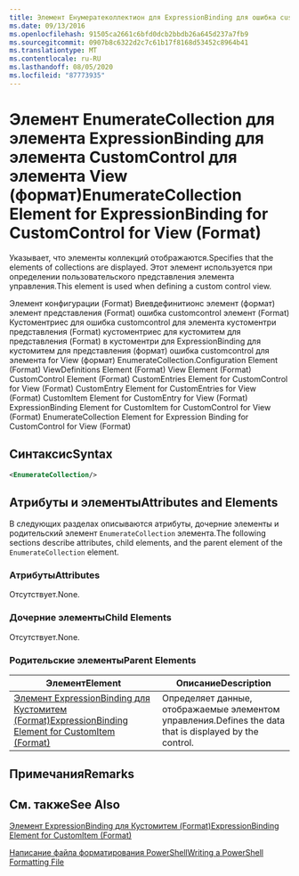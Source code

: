 ```yaml
---
title: Элемент Енумератеколлектион для ExpressionBinding для ошибка customcontrol для представления (Format) | Документация Майкрософт
ms.date: 09/13/2016
ms.openlocfilehash: 91505ca2661c6bfd0dcb2bbdb26a645d237a7fb9
ms.sourcegitcommit: 0907b8c6322d2c7c61b17f8168d53452c8964b41
ms.translationtype: MT
ms.contentlocale: ru-RU
ms.lasthandoff: 08/05/2020
ms.locfileid: "87773935"
---
```

# <a name="enumeratecollection-element-for-expressionbinding-for-customcontrol-for-view-format"></a><span data-ttu-id="a2de4-102">Элемент EnumerateCollection для элемента ExpressionBinding для элемента CustomControl для элемента View (формат)</span><span class="sxs-lookup"><span data-stu-id="a2de4-102">EnumerateCollection Element for ExpressionBinding for CustomControl for View (Format)</span></span>

<span data-ttu-id="a2de4-103">Указывает, что элементы коллекций отображаются.</span><span class="sxs-lookup"><span data-stu-id="a2de4-103">Specifies that the elements of collections are displayed.</span></span> <span data-ttu-id="a2de4-104">Этот элемент используется при определении пользовательского представления элемента управления.</span><span class="sxs-lookup"><span data-stu-id="a2de4-104">This element is used when defining a custom control view.</span></span>

<span data-ttu-id="a2de4-105">Элемент конфигурации (Format) Виевдефинитионс элемент (формат) элемент представления (Format) ошибка customcontrol элемент (Format) Кустоментриес для ошибка customcontrol для элемента кустоментри представления (Format) кустоментриес для кустомитем для представления (Format) в кустоментри для ExpressionBinding для кустомитем для представления (формат) ошибка customcontrol для элемента for View (формат) EnumerateCollection.</span><span class="sxs-lookup"><span data-stu-id="a2de4-105">Configuration Element (Format) ViewDefinitions Element (Format) View Element (Format) CustomControl Element (Format) CustomEntries Element for CustomControl for View (Format) CustomEntry Element for CustomEntries for View (Format) CustomItem Element for CustomEntry for View (Format) ExpressionBinding Element for CustomItem for CustomControl for View (Format) EnumerateCollection Element for Expression Binding for CustomControl for View (Format)</span></span>

## <a name="syntax"></a><span data-ttu-id="a2de4-106">Синтаксис</span><span class="sxs-lookup"><span data-stu-id="a2de4-106">Syntax</span></span>

```xml
<EnumerateCollection/>
```

## <a name="attributes-and-elements"></a><span data-ttu-id="a2de4-107">Атрибуты и элементы</span><span class="sxs-lookup"><span data-stu-id="a2de4-107">Attributes and Elements</span></span>

<span data-ttu-id="a2de4-108">В следующих разделах описываются атрибуты, дочерние элементы и родительский элемент `EnumerateCollection` элемента.</span><span class="sxs-lookup"><span data-stu-id="a2de4-108">The following sections describe attributes, child elements, and the parent element of the `EnumerateCollection` element.</span></span>

### <a name="attributes"></a><span data-ttu-id="a2de4-109">Атрибуты</span><span class="sxs-lookup"><span data-stu-id="a2de4-109">Attributes</span></span>

<span data-ttu-id="a2de4-110">Отсутствует.</span><span class="sxs-lookup"><span data-stu-id="a2de4-110">None.</span></span>

### <a name="child-elements"></a><span data-ttu-id="a2de4-111">Дочерние элементы</span><span class="sxs-lookup"><span data-stu-id="a2de4-111">Child Elements</span></span>

<span data-ttu-id="a2de4-112">Отсутствует.</span><span class="sxs-lookup"><span data-stu-id="a2de4-112">None.</span></span>

### <a name="parent-elements"></a><span data-ttu-id="a2de4-113">Родительские элементы</span><span class="sxs-lookup"><span data-stu-id="a2de4-113">Parent Elements</span></span>

|<span data-ttu-id="a2de4-114">Элемент</span><span class="sxs-lookup"><span data-stu-id="a2de4-114">Element</span></span>|<span data-ttu-id="a2de4-115">Описание</span><span class="sxs-lookup"><span data-stu-id="a2de4-115">Description</span></span>|
|-------------|-----------------|
|[<span data-ttu-id="a2de4-116">Элемент ExpressionBinding для Кустомитем (Format)</span><span class="sxs-lookup"><span data-stu-id="a2de4-116">ExpressionBinding Element for CustomItem (Format)</span></span>](./expressionbinding-element-for-customitem-for-controls-for-configuration-format.md)|<span data-ttu-id="a2de4-117">Определяет данные, отображаемые элементом управления.</span><span class="sxs-lookup"><span data-stu-id="a2de4-117">Defines the data that is displayed by the control.</span></span>|

## <a name="remarks"></a><span data-ttu-id="a2de4-118">Примечания</span><span class="sxs-lookup"><span data-stu-id="a2de4-118">Remarks</span></span>

## <a name="see-also"></a><span data-ttu-id="a2de4-119">См. также</span><span class="sxs-lookup"><span data-stu-id="a2de4-119">See Also</span></span>

[<span data-ttu-id="a2de4-120">Элемент ExpressionBinding для Кустомитем (Format)</span><span class="sxs-lookup"><span data-stu-id="a2de4-120">ExpressionBinding Element for CustomItem (Format)</span></span>](./expressionbinding-element-for-customitem-for-controls-for-configuration-format.md)

[<span data-ttu-id="a2de4-121">Написание файла форматирования PowerShell</span><span class="sxs-lookup"><span data-stu-id="a2de4-121">Writing a PowerShell Formatting File</span></span>](./writing-a-powershell-formatting-file.md)
